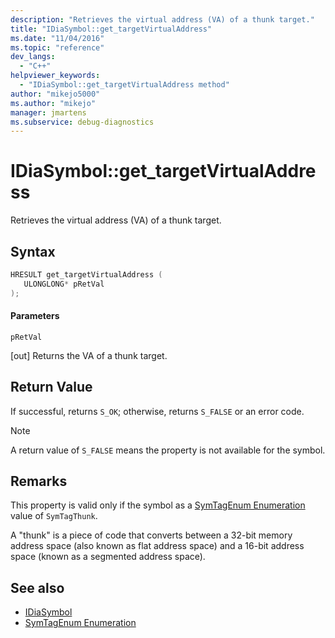 ```yaml
---
description: "Retrieves the virtual address (VA) of a thunk target."
title: "IDiaSymbol::get_targetVirtualAddress"
ms.date: "11/04/2016"
ms.topic: "reference"
dev_langs:
  - "C++"
helpviewer_keywords:
  - "IDiaSymbol::get_targetVirtualAddress method"
author: "mikejo5000"
ms.author: "mikejo"
manager: jmartens
ms.subservice: debug-diagnostics
---
```

# IDiaSymbol::get_targetVirtualAddress

Retrieves the virtual address (VA) of a thunk target.

## Syntax

```C++
HRESULT get_targetVirtualAddress ( 
   ULONGLONG* pRetVal
);
```

#### Parameters
 `pRetVal`

[out] Returns the VA of a thunk target.

## Return Value
 If successful, returns `S_OK`; otherwise, returns `S_FALSE` or an error code.

> [!NOTE]
> A return value of `S_FALSE` means the property is not available for the symbol.

## Remarks
 This property is valid only if the symbol as a [SymTagEnum Enumeration](../../debugger/debug-interface-access/symtagenum.md) value of `SymTagThunk`.

 A "thunk" is a piece of code that converts between a 32-bit memory address space (also known as flat address space) and a 16-bit address space (known as a segmented address space).

## See also
- [IDiaSymbol](../../debugger/debug-interface-access/idiasymbol.md)
- [SymTagEnum Enumeration](../../debugger/debug-interface-access/symtagenum.md)
